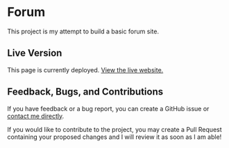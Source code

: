 # Forum

This project is my attempt to build a basic forum site.

## Live Version

This page is currently deployed. [View the live website.](http://forum.nhcarrigan.com/welcome)

## Feedback, Bugs, and Contributions

If you have feedback or a bug report, you can create a GitHub issue or [contact me directly](https://contact.nhcarrigan.com).

If you would like to contribute to the project, you may create a Pull Request containing your proposed changes and I will review it as soon as I am able!
